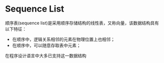 # Sequence List

顺序表(sequence list)是采用顺序存储结构的线性表，又称向量，该数据结构具有以下特征：

* 在顺序中，逻辑关系相邻的元素在物理位置上也相邻；
* 在顺序中，可以随意存取表中元素；

在程序设计语言中大多已支持这一数据结构
 
